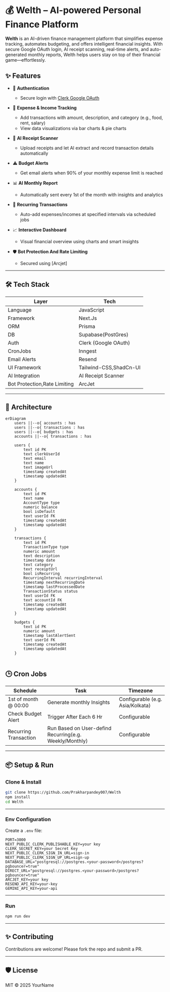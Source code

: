 # 💰 Welth – AI-powered Personal Finance Platform
**Welth** is an AI-driven finance management platform that simplifies expense tracking, automates budgeting, and offers intelligent financial insights. With secure Google OAuth login, AI receipt scanning, real-time alerts, and auto-generated monthly reports, Welth helps users stay on top of their financial game—effortlessly.

## ✨ Features

- 🔐 **Authentication**  
  - Secure login with [Clerk Google OAuth](https://clerk.dev/)
  
- 🧾 **Expense & Income Tracking**  
  - Add transactions with amount, description, and category (e.g., food, rent, salary)
  - View data visualizations via bar charts & pie charts

- 🤖 **AI Receipt Scanner**  
  - Upload receipts and let AI extract and record transaction details automatically

- ⚠️ **Budget Alerts**  
  - Get email alerts when 90% of your monthly expense limit is reached

- 📊 **AI Monthly Report**  
  - Automatically sent every 1st of the month with insights and analytics

- 🔁 **Recurring Transactions**  
  - Auto-add expenses/incomes at specified intervals via scheduled jobs

- 📈 **Interactive Dashboard**  
  - Visual financial overview using charts and smart insights

- 🛡️ **Bot Protection And Rate Limiting**  
  - Secured using [Arcjet] 

---

## 🛠️ Tech Stack

| Layer        | Tech                        |
|--------------|-----------------------------|
| Language     | JavaScript                  |
| Framework    | Next.Js                     |
| ORM          | Prisma                      |
| DB           | Supabase(PostGres)          |
| Auth         | Clerk (Google OAuth)        |
| CronJobs     | Inngest                     |
| Email Alerts | Resend                      |
|UI Framework  | Tailwind-CSS,ShadCn-UI      |
|AI Integration | AI Receipt Scanner         |
| Bot Protection,Rate Limiting | ArcJet |

---

## 🧱 Architecture
``` mermaid 
erDiagram
    users ||--o{ accounts : has
    users ||--o{ transactions : has
    users ||--o{ budgets : has
    accounts ||--o{ transactions : has

    users {
        text id PK
        text clerkUserId
        text email
        text name
        text imageUrl
        timestamp createdAt
        timestamp updatedAt
    }

    accounts {
        text id PK
        text name
        AccountType type
        numeric balance
        bool isDefault
        text userId FK
        timestamp createdAt
        timestamp updatedAt
    }

    transactions {
        text id PK
        TransactionType type
        numeric amount
        text description
        timestamp date
        text category
        text receiptUrl
        bool isRecurring
        RecurringInterval recurringInterval
        timestamp nextRecurringDate
        timestamp lastProcessedDate
        TransactionStatus status
        text userId FK
        text accountId FK
        timestamp createdAt
        timestamp updatedAt
    }

    budgets {
        text id PK
        numeric amount
        timestamp lastAlertSent
        text userId FK
        timestamp createdAt
        timestamp updatedAt
    }


```

## 🕒 Cron Jobs

| Schedule | Task                                  | Timezone      |
|----------|---------------------------------------|---------------|
| 1st of month @ 00:00 | Generate monthly Insights  | Configurable (e.g. Asia/Kolkata) |
| Check Budget Alert | Trigger After Each 6 Hr | Configurable |
| Recurring Transaction | Run Based on User-defind Recurring(e.g. Weekly/Monthly)| Configurable |

---

## 📦 Setup & Run

### Clone & Install

```bash
git clone https://github.com/Prakharpandey007/Welth
npm install
cd Welth
```

---
### Env Configuration

Create a `.env` file:

```env
PORT=3000
NEXT_PUBLIC_CLERK_PUBLISHABLE_KEY=your key 
CLERK_SECRET_KEY=your Secret Key 
NEXT_PUBLIC_CLERK_SIGN_IN_URL=sign-in
NEXT_PUBLIC_CLERK_SIGN_UP_URL=sign-up
DATABASE_URL="postgresql://postgres.<your-password>/postgres?pgbouncer=true"
DIRECT_URL="postgresql://postgres.<your-password>/postgres?pgbouncer=true"
ARCJET_KEY=your key
RESEND_API_KEY=your-key
GEMINI_API_KEY=your-api
```
---

### Run

```bash
npm run dev
```

---
## ✨ Contributing

Contributions are welcome! Please fork the repo and submit a PR.

---

## 🛡️ License

MIT © 2025 YourName
